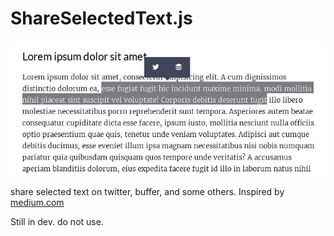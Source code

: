# ShareSelectedText.js

![share selected text - ShareSelectedText.js](demo/sst.jpg)

share selected text on twitter, buffer, and some others. Inspired by [medium.com](https://medium.com)

Still in dev. do not use.
